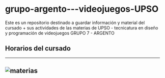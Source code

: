 # grupo-argento---videojuegos-UPSO
Este es un repositorio destinado a guardar información y material del cursado + sus actividades 
de las materias de UPSO - tecnicatura en diseño y programación de videojuegos 
GRUPO 7 - ARGENTO 
## Horarios del cursado
------------------------------------
![materias](https://github.com/user-attachments/assets/0ca2ef47-b28e-44f0-8ae5-4ceff9433fc0)
------------------------------------

